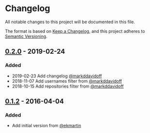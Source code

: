 # Changelog
All notable changes to this project will be documented in this file.

The format is based on [Keep a Changelog](https://keepachangelog.com/en/1.0.0/),
and this project adheres to [Semantic Versioning](https://semver.org/spec/v2.0.0.html).

## [0.2.0] - 2019-02-24
### Added
- 2019-02-23 Add changelog [@markddavidoff](https://github.com/markddavidoff)
- 2018-11-07 Add usernames filter from [@markddavidoff](https://github.com/markddavidoff)
- 2018-10-15 Add repositories filter from [@markddavidoff](https://github.com/markddavidoff)

## [0.1.2] - 2016-04-04
### Added
- Add initial version from [@ekmartin](https://github.com/ekmartin)

[Unreleased]: https://github.com/ekmartin/slack-pull-reminder/compare/v0.2.0...HEAD
[0.2.0]: https://github.com/ekmartin/slack-pull-reminder/compare/v0.1.2...v0.2.0
[0.1.2]: https://github.com/ekmartin/slack-pull-reminder/compare/7860f4019c7e3c97cda1b87938e550790a611056...v0.1.2

